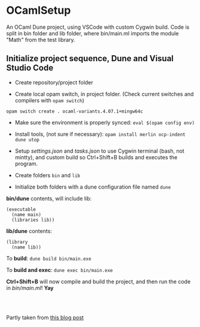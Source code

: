 # OCamlSetup
An OCaml Dune project, using VSCode with custom Cygwin build. Code is split in bin folder and lib folder, where bin/main.ml imports the module "Math" from the test library.


## Initialize project sequence, Dune and Visual Studio Code
* Create repository/project folder

* Create local opam switch, in project folder. (Check current switches and compilers with `opam switch`)
```
opam switch create . ocaml-variants.4.07.1+mingw64c
```
* Make sure the environment is properly synced: `eval $(opam config env)`

* Install tools, (not sure if necessary): `opam install merlin ocp-indent dune utop`

* Setup *settings.json* and *tasks.json* to use Cygwin terminal (bash, not mintty), and custom build so Ctrl+Shift+B builds and executes the program. 

* Create folders `bin` and `lib`

* Initialize both folders with a dune configuration file named `dune`


**bin/dune** contents, will include lib:
```
(executable
  (name main)
  (libraries lib))
```

**lib/dune** contents:
```
(library
  (name lib))
```

To **build**: `dune build bin/main.exe`

To **build and exec**: `dune exec bin/main.exe`


**Ctrl+Shift+B** will now compile and build the project, and then run the code in *bin/main.ml*! **Yay**

<br>
<br>

Partly taken from [this blog post](https://medium.com/@bobbypriambodo/starting-an-ocaml-app-project-using-dune-d4f74e291de8)
